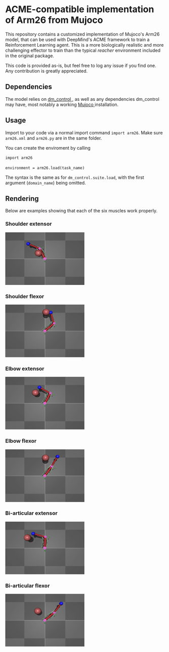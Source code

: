 # ACME-compatible implementation of Arm26 from Mujoco

This repository contains a customized implementation of Mujoco's Arm26 model, 
that can be used with DeepMind's ACME framework to train a Reinforcement Learning agent. This is a
more biologically realistic and more challenging effector to train than the typical *reacher* environment included in
the original package.

This code is provided as-is, but feel free to log any issue if you find one. Any contribution is greatly appreciated.

## Dependencies

The model relies on 
<a href="https://github.com/deepmind/dm_control" alt="dm-control-github-link"> 
dm_control
</a>,
as well as any dependencies dm_control may have, most notably a working 
<a href="https://mujoco.org/" alt="Mujoco-website">
Mujoco
</a>
installation. 

## Usage
Import to your code via a normal import command ```import arm26```. Make sure ```arm26.xml``` and ```arm26.py``` are in
the same folder.

You can create the enviroment by calling
~~~
import arm26

environment = arm26.load(task_name)
~~~

The syntax is the same as for ```dm_control.suite.load```, with the first argument (```domain_name```) being omitted.


## Rendering

Below are examples showing that each of the six muscles work properly.

### Shoulder extensor

<img alt="GIF" src="./arm26-video-runs/SE.gif" width="250" height="166" />

### Shoulder flexor

<img alt="GIF" src="./arm26-video-runs/SF.gif" width="250" height="166" />

### Elbow extensor

<img alt="GIF" src="./arm26-video-runs/EE.gif" width="250" height="166" />

### Elbow flexor

<img alt="GIF" src="./arm26-video-runs/EF.gif" width="250" height="166" />

### Bi-articular extensor

<img alt="GIF" src="./arm26-video-runs/BE.gif" width="250" height="166" />

### Bi-articular flexor

<img alt="GIF" src="./arm26-video-runs/BF.gif" width="250" height="166" />






